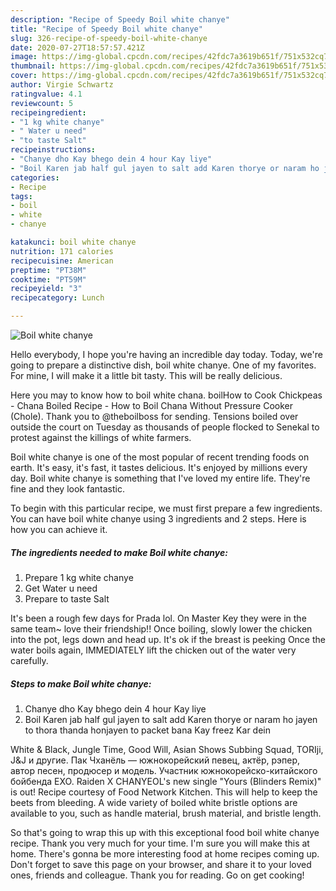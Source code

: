 ```yaml
---
description: "Recipe of Speedy Boil white chanye"
title: "Recipe of Speedy Boil white chanye"
slug: 326-recipe-of-speedy-boil-white-chanye
date: 2020-07-27T18:57:57.421Z
image: https://img-global.cpcdn.com/recipes/42fdc7a3619b651f/751x532cq70/boil-white-chanye-recipe-main-photo.jpg
thumbnail: https://img-global.cpcdn.com/recipes/42fdc7a3619b651f/751x532cq70/boil-white-chanye-recipe-main-photo.jpg
cover: https://img-global.cpcdn.com/recipes/42fdc7a3619b651f/751x532cq70/boil-white-chanye-recipe-main-photo.jpg
author: Virgie Schwartz
ratingvalue: 4.1
reviewcount: 5
recipeingredient:
- "1 kg white chanye"
- " Water u need"
- "to taste Salt"
recipeinstructions:
- "Chanye dho Kay bhego dein 4 hour Kay liye"
- "Boil Karen jab half gul jayen to salt add Karen thorye or naram ho jayen to thora thanda honjayen to packet bana Kay freez Kar dein"
categories:
- Recipe
tags:
- boil
- white
- chanye

katakunci: boil white chanye 
nutrition: 171 calories
recipecuisine: American
preptime: "PT38M"
cooktime: "PT59M"
recipeyield: "3"
recipecategory: Lunch

---
```



![Boil white chanye](https://img-global.cpcdn.com/recipes/42fdc7a3619b651f/751x532cq70/boil-white-chanye-recipe-main-photo.jpg)

Hello everybody, I hope you're having an incredible day today. Today, we're going to prepare a distinctive dish, boil white chanye. One of my favorites. For mine, I will make it a little bit tasty. This will be really delicious.

Here you may to know how to boil white chana. boilHow to Cook Chickpeas - Chana Boiled Recipe - How to Boil Chana Without Pressure Cooker (Chole). Thank you to @theboilboss for sending. Tensions boiled over outside the court on Tuesday as thousands of people flocked to Senekal to protest against the killings of white farmers.

Boil white chanye is one of the most popular of recent trending foods on earth. It's easy, it's fast, it tastes delicious. It's enjoyed by millions every day. Boil white chanye is something that I've loved my entire life. They're fine and they look fantastic.


To begin with this particular recipe, we must first prepare a few ingredients. You can have boil white chanye using 3 ingredients and 2 steps. Here is how you can achieve it.

<!--inarticleads1-->

##### The ingredients needed to make Boil white chanye:

1. Prepare 1 kg white chanye
1. Get  Water u need
1. Prepare to taste Salt


It&#39;s been a rough few days for Prada lol. On Master Key they were in the same team~ love their friendship!! Once boiling, slowly lower the chicken into the pot, legs down and head up. It&#39;s ok if the breast is peeking Once the water boils again, IMMEDIATELY lift the chicken out of the water very carefully. 

<!--inarticleads2-->

##### Steps to make Boil white chanye:

1. Chanye dho Kay bhego dein 4 hour Kay liye
1. Boil Karen jab half gul jayen to salt add Karen thorye or naram ho jayen to thora thanda honjayen to packet bana Kay freez Kar dein


White &amp; Black, Jungle Time, Good Will, Asian Shows Subbing Squad, TORIji, J&amp;J и другие. Пак Чханёль — южнокорейский певец, актёр, рэпер, автор песен, продюсер и модель. Участник южнокорейско-китайского бойбенда EXO. Raiden X CHANYEOL&#39;s new single &#34;Yours (Blinders Remix)&#34; is out! Recipe courtesy of Food Network Kitchen. This will help to keep the beets from bleeding. A wide variety of boiled white bristle options are available to you, such as handle material, brush material, and bristle length. 

So that's going to wrap this up with this exceptional food boil white chanye recipe. Thank you very much for your time. I'm sure you will make this at home. There's gonna be more interesting food at home recipes coming up. Don't forget to save this page on your browser, and share it to your loved ones, friends and colleague. Thank you for reading. Go on get cooking!
